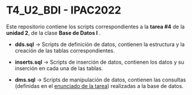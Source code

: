 T4_U2_BDI - IPAC2022
===

Este repositorio contiene los scripts correspondientes a la **tarea #4** de la **unidad 2**, de la clase **Base de Datos I** .

- **dds.sql** -> Scripts de definición de datos, contienen la estructura y la creación de las tablas correspondientes.

- **inserts.sql** -> Scripts de inserción de datos, contienen los datos y su inserción en cada una de las tablas.

- **dms.sql** -> Scripts de manipulación de datos, contienen las consultas (definidas en el [enunciado de la tarea](https://docs.google.com/document/d/1gz1RHj3hssoa_BNb9rXcHfJI2pM08X1WRR1MjYH5WCA/edit)) realizadas a la base de datos.

